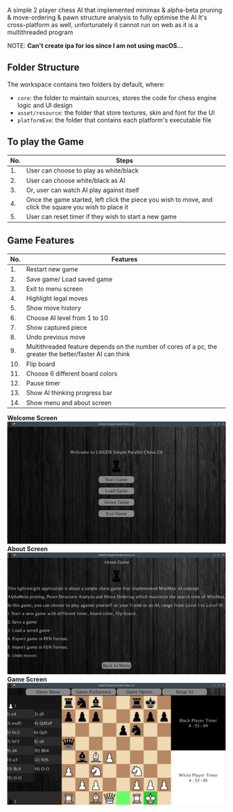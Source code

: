 A simple 2 player chess AI that implemented minimax & alpha-beta pruning & move-ordering & pawn structure analysis to fully optimise the AI
It's cross-platform as well, unfortunately it cannot run on web as it is a multithreaded program

NOTE: **Can't create ipa for ios since I am not using macOS...**

## Folder Structure

The workspace contains two folders by default, where:

- `core`: the folder to maintain sources, stores the code for chess engine logic and UI design
- `asset/resource`: the folder that store textures, skin and font for the UI
- `platformExe`: the folder that contains each platform's executable file

## To play the Game

No. | Steps
--- | ----
1.| User can choose to play as white/black
2.| User can choose white/black as AI
3.| Or, user can watch AI play against itself
4.| Once the game started, left click the piece you wish to move, and click the square you wish to place it
5.| User can reset timer if they wish to start a new game

## Game Features

No. | Features
--- | ----
1.| Restart new game
2.| Save game/ Load saved game
3.| Exit to menu screen
4.| Highlight legal moves
5.| Show move history
6.| Choose AI level from 1 to 10
7.| Show captured piece
8.| Undo previous move
9.| Multithreaded feature depends on the number of cores of a pc, the greater the better/faster AI can think
10.| Flip board
11.| Choose 6 different board colors
12.| Pause timer
13.| Show AI thinking progress bar
14.| Show menu and about screen

**Welcome Screen**
![Chess sample](welcome.png)
**About Screen**
![Chess sample](about.png)
**Game Screen**
![Chess sample](chess.png)